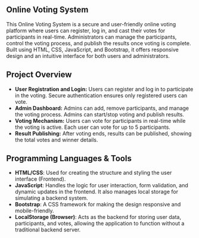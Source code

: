 ## Online Voting System
This Online Voting System is a secure and user-friendly online voting platform where users can register, log in, and cast their votes for participants in real-time. Administrators can manage the participants, control the voting process, and publish the results once voting is complete. Built using HTML, CSS, JavaScript, and Bootstrap, it offers responsive design and an intuitive interface for both users and administrators.

## Project Overview

- **User Registration and Login:** Users can register and log in to participate in the voting. Secure authentication ensures only registered users can vote.
- **Admin Dashboard:** Admins can add, remove participants, and manage the voting process. Admins can start/stop voting and publish results.
- **Voting Mechanism:** Users can vote for participants in real-time while the voting is active. Each user can vote for up to 5 participants.
- **Result Publishing:** After voting ends, results can be published, showing the total votes and winner details.

## Programming Languages & Tools

- **HTML/CSS**: Used for creating the structure and styling the user interface (Frontend).
- **JavaScript**: Handles the logic for user interaction, form validation, and dynamic updates in the frontend. It also manages local storage for simulating a backend system.
- **Bootstrap**: A CSS framework for making the design responsive and mobile-friendly.
- **LocalStorage (Browser)**: Acts as the backend for storing user data, participants, and votes, allowing the application to function without a traditional backend server.
